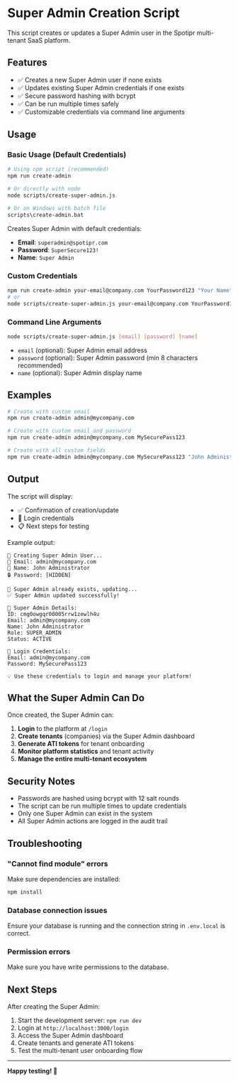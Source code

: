 # Super Admin Creation Script

This script creates or updates a Super Admin user in the Spotipr multi-tenant SaaS platform.

## Features

- ✅ Creates a new Super Admin user if none exists
- ✅ Updates existing Super Admin credentials if one exists
- ✅ Secure password hashing with bcrypt
- ✅ Can be run multiple times safely
- ✅ Customizable credentials via command line arguments

## Usage

### Basic Usage (Default Credentials)

```bash
# Using npm script (recommended)
npm run create-admin

# Or directly with node
node scripts/create-super-admin.js

# Or on Windows with batch file
scripts\create-admin.bat
```

Creates Super Admin with default credentials:
- **Email**: `superadmin@spotipr.com`
- **Password**: `SuperSecure123!`
- **Name**: `Super Admin`

### Custom Credentials

```bash
npm run create-admin your-email@company.com YourPassword123 "Your Name"
# or
node scripts/create-super-admin.js your-email@company.com YourPassword123 "Your Name"
```

### Command Line Arguments

```bash
node scripts/create-super-admin.js [email] [password] [name]
```

- `email` (optional): Super Admin email address
- `password` (optional): Super Admin password (min 8 characters recommended)
- `name` (optional): Super Admin display name

## Examples

```bash
# Create with custom email
npm run create-admin admin@mycompany.com

# Create with custom email and password
npm run create-admin admin@mycompany.com MySecurePass123

# Create with all custom fields
npm run create-admin admin@mycompany.com MySecurePass123 "John Administrator"
```

## Output

The script will display:
- ✅ Confirmation of creation/update
- 🔑 Login credentials
- 📋 Next steps for testing

Example output:
```
🚀 Creating Super Admin User...
📧 Email: admin@mycompany.com
👤 Name: John Administrator
🔒 Password: [HIDDEN]

📝 Super Admin already exists, updating...
✅ Super Admin updated successfully!

🎯 Super Admin Details:
ID: cmg0owgqr00005rrw1zewlh4u
Email: admin@mycompany.com
Name: John Administrator
Role: SUPER_ADMIN
Status: ACTIVE

🔑 Login Credentials:
Email: admin@mycompany.com
Password: MySecurePass123

💡 Use these credentials to login and manage your platform!
```

## What the Super Admin Can Do

Once created, the Super Admin can:

1. **Login** to the platform at `/login`
2. **Create tenants** (companies) via the Super Admin dashboard
3. **Generate ATI tokens** for tenant onboarding
4. **Monitor platform statistics** and tenant activity
5. **Manage the entire multi-tenant ecosystem**

## Security Notes

- Passwords are hashed using bcrypt with 12 salt rounds
- The script can be run multiple times to update credentials
- Only one Super Admin can exist in the system
- All Super Admin actions are logged in the audit trail

## Troubleshooting

### "Cannot find module" errors
Make sure dependencies are installed:
```bash
npm install
```

### Database connection issues
Ensure your database is running and the connection string in `.env.local` is correct.

### Permission errors
Make sure you have write permissions to the database.

## Next Steps

After creating the Super Admin:

1. Start the development server: `npm run dev`
2. Login at `http://localhost:3000/login`
3. Access the Super Admin dashboard
4. Create tenants and generate ATI tokens
5. Test the multi-tenant user onboarding flow

---

**Happy testing! 🚀**
